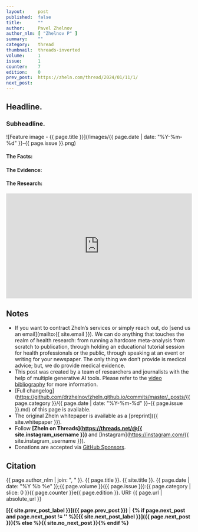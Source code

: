 ```yaml
---
layout:     post
published:  false
title:      ""
author:     Pavel Zhelnov
author_nlm: [ "Zhelnov P" ]
summary:    ""
category:   thread
thumbnail:  threads-inverted
volume:     1
issue:      1
counter:    7
edition:    0
prev_post:  https://zheln.com/thread/2024/01/11/1/
next_post:  
---
```


## Headline.

### Subheadline.

![Feature image - {{ page.title }}](/images/{{ page.date | date: "%Y-%m-%d" }}-{{ page.issue }}.png)

#### The Facts:



#### The Evidence:



#### The Research:

<div style='position: relative; padding-bottom: 56.25%; width: 100%; display: flex; flex-direction: row; justify-content: center; align-items: center;'><iframe style='top: 0; width: 100%; height: 100% !important; position: absolute' allowtransparency='true' sandbox='allow-same-origin allow-popups allow-top-navigation allow-orientation-lock allow-scripts allow-forms' src='https://www.writeinstone.com/widget/published-6c6bfa5d-2be7-44d6-8bea-2ab44ce968ab?lightmode=false?primary=000000?secondary=5a4e70' frameborder='0' scrolling='no' allow='accelerometer; autoplay; encrypted-media; gyroscope; picture-in-picture' allowfullscreen></iframe></div>

## Notes

- If you want to contract Zheln’s services or simply reach out, do [send us an email](mailto:{{ site.email }}). We can do anything that touches the realm of health research: from running a hardcore meta-analysis from scratch to publication, through holding an educational tutorial session for health professionals or the public, through speaking at an event or writing for your newspaper. The only thing we don’t provide is medical advice; but, we do provide medical evidence.
- This post was created by a team of researchers and journalists with the help of multiple generative AI tools. Please refer to the [video bibliography](#the-research) for more information.
- [Full changelog](https://github.com/drzhelnov/zheln.github.io/commits/master/_posts/{{ page.category }}/{{ page.date | date: "%Y-%m-%d" }}-{{ page.issue }}.md) of this page is available.
- The original Zheln whitepaper is available as a [preprint]({{ site.whitepaper }}).
- Follow **[Zheln on Threads](https://threads.net/@{{ site.instagram_username }})** and [Instagram](https://instagram.com/{{ site.instagram_username }}).
- Donations are accepted via [GitHub Sponsors](https://github.com/sponsors/drzhelnov).

## Citation

{{ page.author_nlm | join: ", " }}. {{ page.title }}. {{ site.title }}. {{ page.date | date: "%Y %b %e" }};{{ page.volume }}({{ page.issue }}):{{ page.category | slice: 0 }}{{ page.counter }}e{{ page.edition }}. URI: {{ page.url | absolute_url }}

**[{{ site.prev_post_label }}]({{ page.prev_post }})** | **{% if page.next_post and page.next_post != '' %}[{{ site.next_post_label }}]({{ page.next_post }}){% else %}{{ site.no_next_post }}{% endif %}**


